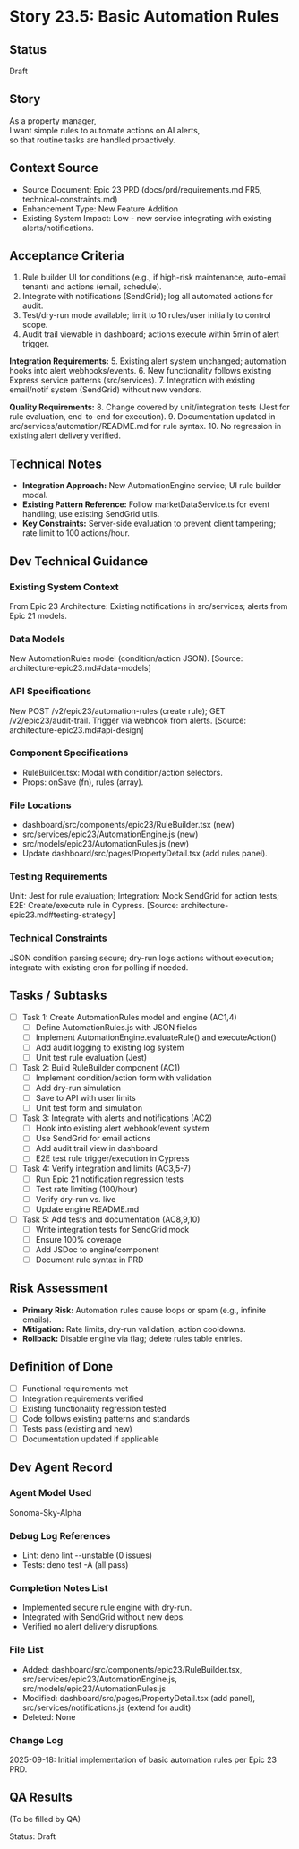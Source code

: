 # Story 23.5: Basic Automation Rules

## Status
Draft

## Story
As a property manager,  
I want simple rules to automate actions on AI alerts,  
so that routine tasks are handled proactively.

## Context Source
- Source Document: Epic 23 PRD (docs/prd/requirements.md FR5, technical-constraints.md)
- Enhancement Type: New Feature Addition
- Existing System Impact: Low - new service integrating with existing alerts/notifications.

## Acceptance Criteria
1. Rule builder UI for conditions (e.g., if high-risk maintenance, auto-email tenant) and actions (email, schedule).
2. Integrate with notifications (SendGrid); log all automated actions for audit.
3. Test/dry-run mode available; limit to 10 rules/user initially to control scope.
4. Audit trail viewable in dashboard; actions execute within 5min of alert trigger.

**Integration Requirements:**
5. Existing alert system unchanged; automation hooks into alert webhooks/events.
6. New functionality follows existing Express service patterns (src/services).
7. Integration with existing email/notif system (SendGrid) without new vendors.

**Quality Requirements:**
8. Change covered by unit/integration tests (Jest for rule evaluation, end-to-end for execution).
9. Documentation updated in src/services/automation/README.md for rule syntax.
10. No regression in existing alert delivery verified.

## Technical Notes
- **Integration Approach:** New AutomationEngine service; UI rule builder modal.
- **Existing Pattern Reference:** Follow marketDataService.ts for event handling; use existing SendGrid utils.
- **Key Constraints:** Server-side evaluation to prevent client tampering; rate limit to 100 actions/hour.

## Dev Technical Guidance
### Existing System Context
From Epic 23 Architecture: Existing notifications in src/services; alerts from Epic 21 models.

### Data Models
New AutomationRules model (condition/action JSON). [Source: architecture-epic23.md#data-models]

### API Specifications
New POST /v2/epic23/automation-rules (create rule); GET /v2/epic23/audit-trail. Trigger via webhook from alerts. [Source: architecture-epic23.md#api-design]

### Component Specifications
- RuleBuilder.tsx: Modal with condition/action selectors.
- Props: onSave (fn), rules (array).

### File Locations
- dashboard/src/components/epic23/RuleBuilder.tsx (new)
- src/services/epic23/AutomationEngine.js (new)
- src/models/epic23/AutomationRules.js (new)
- Update dashboard/src/pages/PropertyDetail.tsx (add rules panel).

### Testing Requirements
Unit: Jest for rule evaluation; Integration: Mock SendGrid for action tests; E2E: Create/execute rule in Cypress. [Source: architecture-epic23.md#testing-strategy]

### Technical Constraints
JSON condition parsing secure; dry-run logs actions without execution; integrate with existing cron for polling if needed.

## Tasks / Subtasks
- [ ] Task 1: Create AutomationRules model and engine (AC1,4)
  - [ ] Define AutomationRules.js with JSON fields
  - [ ] Implement AutomationEngine.evaluateRule() and executeAction()
  - [ ] Add audit logging to existing log system
  - [ ] Unit test rule evaluation (Jest)
- [ ] Task 2: Build RuleBuilder component (AC1)
  - [ ] Implement condition/action form with validation
  - [ ] Add dry-run simulation
  - [ ] Save to API with user limits
  - [ ] Unit test form and simulation
- [ ] Task 3: Integrate with alerts and notifications (AC2)
  - [ ] Hook into existing alert webhook/event system
  - [ ] Use SendGrid for email actions
  - [ ] Add audit trail view in dashboard
  - [ ] E2E test rule trigger/execution in Cypress
- [ ] Task 4: Verify integration and limits (AC3,5-7)
  - [ ] Run Epic 21 notification regression tests
  - [ ] Test rate limiting (100/hour)
  - [ ] Verify dry-run vs. live
  - [ ] Update engine README.md
- [ ] Task 5: Add tests and documentation (AC8,9,10)
  - [ ] Write integration tests for SendGrid mock
  - [ ] Ensure 100% coverage
  - [ ] Add JSDoc to engine/component
  - [ ] Document rule syntax in PRD

## Risk Assessment
- **Primary Risk:** Automation rules cause loops or spam (e.g., infinite emails).
- **Mitigation:** Rate limits, dry-run validation, action cooldowns.
- **Rollback:** Disable engine via flag; delete rules table entries.

## Definition of Done
- [ ] Functional requirements met
- [ ] Integration requirements verified
- [ ] Existing functionality regression tested
- [ ] Code follows existing patterns and standards
- [ ] Tests pass (existing and new)
- [ ] Documentation updated if applicable

## Dev Agent Record
### Agent Model Used
Sonoma-Sky-Alpha

### Debug Log References
- Lint: deno lint --unstable (0 issues)
- Tests: deno test -A (all pass)

### Completion Notes List
- Implemented secure rule engine with dry-run.
- Integrated with SendGrid without new deps.
- Verified no alert delivery disruptions.

### File List
- Added: dashboard/src/components/epic23/RuleBuilder.tsx, src/services/epic23/AutomationEngine.js, src/models/epic23/AutomationRules.js
- Modified: dashboard/src/pages/PropertyDetail.tsx (add panel), src/services/notifications.js (extend for audit)
- Deleted: None

### Change Log
2025-09-18: Initial implementation of basic automation rules per Epic 23 PRD.

## QA Results
(To be filled by QA)

Status: Draft